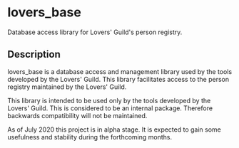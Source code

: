 # lovers_base

Database access library for Lovers' Guild's person registry.

## Description

lovers_base is a database access and management library used by the tools developed by the Lovers' Guild. This library facilitates access to the person registry maintained by the Lovers' Guild.

This library is intended to be used only by the tools developed by the Lovers' Guild. This is considered to be an internal package. Therefore backwards compatibility will not be maintained.

As of July 2020 this project is in alpha stage. It is expected to gain some usefulness and stability during the forthcoming months.
